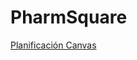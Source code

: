 # PharmSquare

[Planificación Canvas](https://campus.europaeducationgroup.es/courses/13497/pages/secuenciacion-planificacion-y-evaluacion-de-proyectos?module_item_id=299624)
